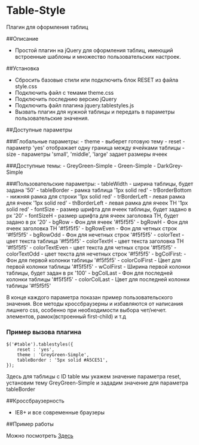Table-Style
===========

Плагин для оформления таблиц

##Описание

- Простой плагин на jQuery для оформления таблиц, имеющий встроенные шаблоны и множество пользовательских настроек.

##Установка

- Сбросить базовые стили или подключить блок RESET из файла style.css
- Подключить файл с темами theme.css
- Подключить последнию версию jQuery
- Подключить файл плагина jquery.tablestyles.js
- Вызвать плагин для нужной таблицы и передать в параметры пользовательские значения.

##Доступные параметры

###Глобальные параметры:
	- theme - выберет готовую тему
	- reset - параметр 'yes' отображает одну граница между ячейками таблицы
	- size - параметры 'small', 'middle', 'large' задает размеры ячеек

###Доступные темы:
	- GreyGreen-Simple
	- Green-Simple
	- DarkGrey-Simple
	
###Пользовательские параметры:
	- tableWidth - ширина таблицы, будет задана '50'
	- tableBorder - рамка таблица '1px solid red'
	- trBorderBottom - нижняя рамка для строки '1px solid red'
	- trBorderLeft - левая рамка для ячеек '1px solid red'
	- thBorderLeft - левая рамка для ячеек TH '1px solid red'
	- fontSize - размер шрифта для ячеек таблицы, будет задано в px '20'
	- fontSizeH - размер шрифта для ячеек заголовка TH, будет задано в px '20'
	- bgRow - Фон для ячеек '#f5f5f5'
	- bgRowH - Фон для ячеек заголовка TH '#f5f5f5'
	- bgRowEven - Фон для четных строк '#f5f5f5'
	- bgRowOdd - Фон для нечетных строк '#f5f5f5'
	- colorText - цвет текста таблица '#f5f5f5'
	- colorTextH - цвет текста заголовка TH '#f5f5f5'
	- colorTextEven - цвет текста для четных строк '#f5f5f5'
	- colorTextOdd - цвет текста для нечетных строк '#f5f5f5'
	- bgColFirst: - Фон для первой колонки таблицы '#f5f5f5'
	- colorColFirst - Цвет для первой колонки таблицы '#f5f5f5'
	- wColFirst - Ширина первой колонки таблицы, будет задан в px '100'
	- bgColLast -  Фон для последней колонки таблицы '#f5f5f5'
	- colorColLast - Цвет для последней колонки таблицы '#f5f5f5'
	
В конце каждого параметра показан пример пользовательского значения.
Все методы кроссбраузерны и избавляются от написания лишнего css, особенно при необходимости выбора чет/нечет. элементов, рамок(встроенный first-child) и т.д	
	
### Пример вызова плагина
```
$('#table').tablestyles({
	reset : 'yes',
	theme : 'GreyGreen-Simple',
	tableBorder : '5px solid #A5CE51',
});
```

Здесь для таблицы с ID table мы укажем значение параметра reset, установим тему GreyGreen-Simple и зададим значение для параметра tableBorder 
 
##Кроссбраузерность

 - IE8+ и все современные браузеры

##Пример работы

Можно посмотреть <a href="http://example.web-ulyanov.ru/frontend/Table-style">Здесь</a>
